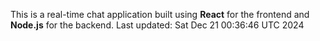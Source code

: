 This is a real-time chat application built using **React** for the frontend and **Node.js** for the backend.
Last updated: Sat Dec 21 00:36:46 UTC 2024
